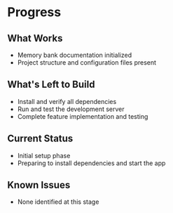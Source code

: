 # Progress

## What Works
- Memory bank documentation initialized
- Project structure and configuration files present

## What's Left to Build
- Install and verify all dependencies
- Run and test the development server
- Complete feature implementation and testing

## Current Status
- Initial setup phase
- Preparing to install dependencies and start the app

## Known Issues
- None identified at this stage